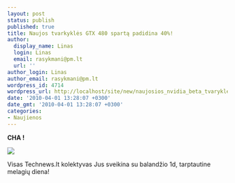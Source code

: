 ```yaml
---
layout: post
status: publish
published: true
title: Naujos tvarkyklės GTX 480 spartą padidina 40%!
author:
  display_name: Linas
  login: Linas
  email: rasykmani@pm.lt
  url: ''
author_login: Linas
author_email: rasykmani@pm.lt
wordpress_id: 4714
wordpress_url: http://localhost/site/new/naujosios_nvidia_beta_tvarykles_gtx400_nasuma_padidina_iki_38/
date: '2010-04-01 13:28:07 +0300'
date_gmt: '2010-04-01 13:28:07 +0300'
categories:
- Naujienos
---
```

<p><b>CHA !</b></p>
<p><img src="http://1.bp.blogspot.com/_krilfTNl6dg/SLAyrkFQGcI/AAAAAAAAAng/Pi7BITQEwJU/s400/Big_Smilae_Cat.jpg" /></p>
<p>Visas Technews.lt kolektyvas Jus sveikina su balandžio 1d, tarptautine melagių diena!</p>
